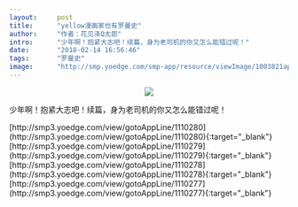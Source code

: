```yaml
---
layout:     post
title:      "yellow漫画家也有罗曼史"
author:     "作者：花见泽Q太郎"
intro:      "少年啊！抱紧大志吧！续篇，身为老司机的你又怎么能错过呢！"
date:       "2018-02-14 16:56:46"
tags:       "罗曼史"
image:      "http://smp.yoedge.com/smp-app/resource/viewImage/1003821appline.png"
---
```

<div style="text-align: center">
<p><img src="http://smp.yoedge.com/smp-app/resource/viewImage/1003821appline.png"/></p>
</div>
<p class="post-meta">
<span>少年啊！抱紧大志吧！续篇，身为老司机的你又怎么能错过呢！</span>
</p>
[http://smp3.yoedge.com/view/gotoAppLine/1110280](http://smp3.yoedge.com/view/gotoAppLine/1110280){:target="_blank"}
[http://smp3.yoedge.com/view/gotoAppLine/1110279](http://smp3.yoedge.com/view/gotoAppLine/1110279){:target="_blank"}
[http://smp3.yoedge.com/view/gotoAppLine/1110278](http://smp3.yoedge.com/view/gotoAppLine/1110278){:target="_blank"}
[http://smp3.yoedge.com/view/gotoAppLine/1110277](http://smp3.yoedge.com/view/gotoAppLine/1110277){:target="_blank"}


